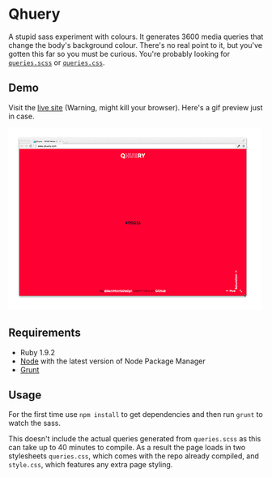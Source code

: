 Qhuery
=======

A stupid sass experiment with colours. It generates 3600 media queries that change the body's background colour. There's no real point to it, but you've gotten this far so you must be curious. You're probably looking for [`queries.scss`](scss/queries.scss) or [`queries.css`](queries.css).

## Demo

Visit the [live site](http://www.qhuery.com) (Warning, might kill your browser). Here's a gif preview just in case.

![Preview](preview.gif)

## Requirements

- Ruby 1.9.2
- [Node](nodejs.org) with the latest version of Node Package Manager
- [Grunt](http://gruntjs.com/)

## Usage

For the first time use `npm install` to get dependencies and then run `grunt` to watch the sass.

This doesn't include the actual queries generated from `queries.scss` as this can take up to 40 minutes to compile. As a result the page loads in two stylesheets `queries.css`, which comes with the repo already compiled, and `style.css`, which features any extra page styling.

